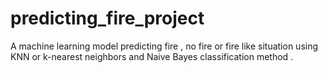 # predicting_fire_project
A machine learning model predicting fire , no fire or fire like situation using KNN or k-nearest neighbors  and  Naive Bayes classification method .
